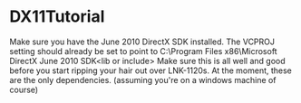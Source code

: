 # DX11Tutorial

Make sure you have the June 2010 DirectX SDK installed.
The VCPROJ setting should already be set to point to C:\Program Files x86\Microsoft DirectX June 2010 SDK\<lib or include>
Make sure this is all well and good before you start ripping your hair out over LNK-1120s.
At the moment, these are the only dependencies. (assuming you're on a windows machine of course)

